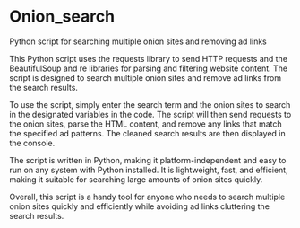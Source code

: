 # Onion_search
Python script for searching multiple onion sites and removing ad links

This Python script uses the requests library to send HTTP requests and the BeautifulSoup and re libraries for parsing and filtering website content. The script is designed to search multiple onion sites and remove ad links from the search results.

To use the script, simply enter the search term and the onion sites to search in the designated variables in the code. The script will then send requests to the onion sites, parse the HTML content, and remove any links that match the specified ad patterns. The cleaned search results are then displayed in the console.

The script is written in Python, making it platform-independent and easy to run on any system with Python installed. It is lightweight, fast, and efficient, making it suitable for searching large amounts of onion sites quickly.

Overall, this script is a handy tool for anyone who needs to search multiple onion sites quickly and efficiently while avoiding ad links cluttering the search results.
